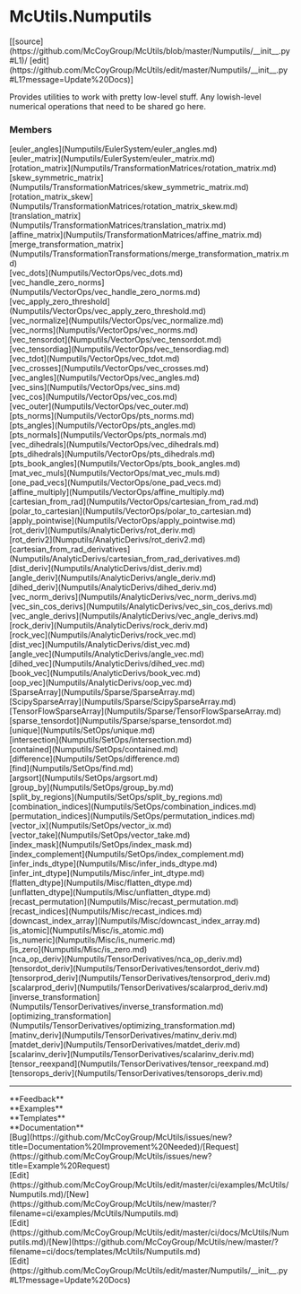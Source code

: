 # <a id="McUtils.Numputils">McUtils.Numputils</a> 
<div class="docs-source-link" markdown="1">
[[source](https://github.com/McCoyGroup/McUtils/blob/master/Numputils/__init__.py#L1)/
[edit](https://github.com/McCoyGroup/McUtils/edit/master/Numputils/__init__.py#L1?message=Update%20Docs)]
</div>
    
Provides utilities to work with pretty low-level stuff.
Any lowish-level numerical operations that need to be shared go here.

### Members
<div class="container alert alert-secondary bg-light">
  <div class="row">
   <div class="col" markdown="1">
[euler_angles](Numputils/EulerSystem/euler_angles.md)   
</div>
   <div class="col" markdown="1">
[euler_matrix](Numputils/EulerSystem/euler_matrix.md)   
</div>
   <div class="col" markdown="1">
[rotation_matrix](Numputils/TransformationMatrices/rotation_matrix.md)   
</div>
</div>
  <div class="row">
   <div class="col" markdown="1">
[skew_symmetric_matrix](Numputils/TransformationMatrices/skew_symmetric_matrix.md)   
</div>
   <div class="col" markdown="1">
[rotation_matrix_skew](Numputils/TransformationMatrices/rotation_matrix_skew.md)   
</div>
   <div class="col" markdown="1">
[translation_matrix](Numputils/TransformationMatrices/translation_matrix.md)   
</div>
</div>
  <div class="row">
   <div class="col" markdown="1">
[affine_matrix](Numputils/TransformationMatrices/affine_matrix.md)   
</div>
   <div class="col" markdown="1">
[merge_transformation_matrix](Numputils/TransformationTransformations/merge_transformation_matrix.md)   
</div>
   <div class="col" markdown="1">
[vec_dots](Numputils/VectorOps/vec_dots.md)   
</div>
</div>
  <div class="row">
   <div class="col" markdown="1">
[vec_handle_zero_norms](Numputils/VectorOps/vec_handle_zero_norms.md)   
</div>
   <div class="col" markdown="1">
[vec_apply_zero_threshold](Numputils/VectorOps/vec_apply_zero_threshold.md)   
</div>
   <div class="col" markdown="1">
[vec_normalize](Numputils/VectorOps/vec_normalize.md)   
</div>
</div>
  <div class="row">
   <div class="col" markdown="1">
[vec_norms](Numputils/VectorOps/vec_norms.md)   
</div>
   <div class="col" markdown="1">
[vec_tensordot](Numputils/VectorOps/vec_tensordot.md)   
</div>
   <div class="col" markdown="1">
[vec_tensordiag](Numputils/VectorOps/vec_tensordiag.md)   
</div>
</div>
  <div class="row">
   <div class="col" markdown="1">
[vec_tdot](Numputils/VectorOps/vec_tdot.md)   
</div>
   <div class="col" markdown="1">
[vec_crosses](Numputils/VectorOps/vec_crosses.md)   
</div>
   <div class="col" markdown="1">
[vec_angles](Numputils/VectorOps/vec_angles.md)   
</div>
</div>
  <div class="row">
   <div class="col" markdown="1">
[vec_sins](Numputils/VectorOps/vec_sins.md)   
</div>
   <div class="col" markdown="1">
[vec_cos](Numputils/VectorOps/vec_cos.md)   
</div>
   <div class="col" markdown="1">
[vec_outer](Numputils/VectorOps/vec_outer.md)   
</div>
</div>
  <div class="row">
   <div class="col" markdown="1">
[pts_norms](Numputils/VectorOps/pts_norms.md)   
</div>
   <div class="col" markdown="1">
[pts_angles](Numputils/VectorOps/pts_angles.md)   
</div>
   <div class="col" markdown="1">
[pts_normals](Numputils/VectorOps/pts_normals.md)   
</div>
</div>
  <div class="row">
   <div class="col" markdown="1">
[vec_dihedrals](Numputils/VectorOps/vec_dihedrals.md)   
</div>
   <div class="col" markdown="1">
[pts_dihedrals](Numputils/VectorOps/pts_dihedrals.md)   
</div>
   <div class="col" markdown="1">
[pts_book_angles](Numputils/VectorOps/pts_book_angles.md)   
</div>
</div>
  <div class="row">
   <div class="col" markdown="1">
[mat_vec_muls](Numputils/VectorOps/mat_vec_muls.md)   
</div>
   <div class="col" markdown="1">
[one_pad_vecs](Numputils/VectorOps/one_pad_vecs.md)   
</div>
   <div class="col" markdown="1">
[affine_multiply](Numputils/VectorOps/affine_multiply.md)   
</div>
</div>
  <div class="row">
   <div class="col" markdown="1">
[cartesian_from_rad](Numputils/VectorOps/cartesian_from_rad.md)   
</div>
   <div class="col" markdown="1">
[polar_to_cartesian](Numputils/VectorOps/polar_to_cartesian.md)   
</div>
   <div class="col" markdown="1">
[apply_pointwise](Numputils/VectorOps/apply_pointwise.md)   
</div>
</div>
  <div class="row">
   <div class="col" markdown="1">
[rot_deriv](Numputils/AnalyticDerivs/rot_deriv.md)   
</div>
   <div class="col" markdown="1">
[rot_deriv2](Numputils/AnalyticDerivs/rot_deriv2.md)   
</div>
   <div class="col" markdown="1">
[cartesian_from_rad_derivatives](Numputils/AnalyticDerivs/cartesian_from_rad_derivatives.md)   
</div>
</div>
  <div class="row">
   <div class="col" markdown="1">
[dist_deriv](Numputils/AnalyticDerivs/dist_deriv.md)   
</div>
   <div class="col" markdown="1">
[angle_deriv](Numputils/AnalyticDerivs/angle_deriv.md)   
</div>
   <div class="col" markdown="1">
[dihed_deriv](Numputils/AnalyticDerivs/dihed_deriv.md)   
</div>
</div>
  <div class="row">
   <div class="col" markdown="1">
[vec_norm_derivs](Numputils/AnalyticDerivs/vec_norm_derivs.md)   
</div>
   <div class="col" markdown="1">
[vec_sin_cos_derivs](Numputils/AnalyticDerivs/vec_sin_cos_derivs.md)   
</div>
   <div class="col" markdown="1">
[vec_angle_derivs](Numputils/AnalyticDerivs/vec_angle_derivs.md)   
</div>
</div>
  <div class="row">
   <div class="col" markdown="1">
[rock_deriv](Numputils/AnalyticDerivs/rock_deriv.md)   
</div>
   <div class="col" markdown="1">
[rock_vec](Numputils/AnalyticDerivs/rock_vec.md)   
</div>
   <div class="col" markdown="1">
[dist_vec](Numputils/AnalyticDerivs/dist_vec.md)   
</div>
</div>
  <div class="row">
   <div class="col" markdown="1">
[angle_vec](Numputils/AnalyticDerivs/angle_vec.md)   
</div>
   <div class="col" markdown="1">
[dihed_vec](Numputils/AnalyticDerivs/dihed_vec.md)   
</div>
   <div class="col" markdown="1">
[book_vec](Numputils/AnalyticDerivs/book_vec.md)   
</div>
</div>
  <div class="row">
   <div class="col" markdown="1">
[oop_vec](Numputils/AnalyticDerivs/oop_vec.md)   
</div>
   <div class="col" markdown="1">
[SparseArray](Numputils/Sparse/SparseArray.md)   
</div>
   <div class="col" markdown="1">
[ScipySparseArray](Numputils/Sparse/ScipySparseArray.md)   
</div>
</div>
  <div class="row">
   <div class="col" markdown="1">
[TensorFlowSparseArray](Numputils/Sparse/TensorFlowSparseArray.md)   
</div>
   <div class="col" markdown="1">
[sparse_tensordot](Numputils/Sparse/sparse_tensordot.md)   
</div>
   <div class="col" markdown="1">
[unique](Numputils/SetOps/unique.md)   
</div>
</div>
  <div class="row">
   <div class="col" markdown="1">
[intersection](Numputils/SetOps/intersection.md)   
</div>
   <div class="col" markdown="1">
[contained](Numputils/SetOps/contained.md)   
</div>
   <div class="col" markdown="1">
[difference](Numputils/SetOps/difference.md)   
</div>
</div>
  <div class="row">
   <div class="col" markdown="1">
[find](Numputils/SetOps/find.md)   
</div>
   <div class="col" markdown="1">
[argsort](Numputils/SetOps/argsort.md)   
</div>
   <div class="col" markdown="1">
[group_by](Numputils/SetOps/group_by.md)   
</div>
</div>
  <div class="row">
   <div class="col" markdown="1">
[split_by_regions](Numputils/SetOps/split_by_regions.md)   
</div>
   <div class="col" markdown="1">
[combination_indices](Numputils/SetOps/combination_indices.md)   
</div>
   <div class="col" markdown="1">
[permutation_indices](Numputils/SetOps/permutation_indices.md)   
</div>
</div>
  <div class="row">
   <div class="col" markdown="1">
[vector_ix](Numputils/SetOps/vector_ix.md)   
</div>
   <div class="col" markdown="1">
[vector_take](Numputils/SetOps/vector_take.md)   
</div>
   <div class="col" markdown="1">
[index_mask](Numputils/SetOps/index_mask.md)   
</div>
</div>
  <div class="row">
   <div class="col" markdown="1">
[index_complement](Numputils/SetOps/index_complement.md)   
</div>
   <div class="col" markdown="1">
[infer_inds_dtype](Numputils/Misc/infer_inds_dtype.md)   
</div>
   <div class="col" markdown="1">
[infer_int_dtype](Numputils/Misc/infer_int_dtype.md)   
</div>
</div>
  <div class="row">
   <div class="col" markdown="1">
[flatten_dtype](Numputils/Misc/flatten_dtype.md)   
</div>
   <div class="col" markdown="1">
[unflatten_dtype](Numputils/Misc/unflatten_dtype.md)   
</div>
   <div class="col" markdown="1">
[recast_permutation](Numputils/Misc/recast_permutation.md)   
</div>
</div>
  <div class="row">
   <div class="col" markdown="1">
[recast_indices](Numputils/Misc/recast_indices.md)   
</div>
   <div class="col" markdown="1">
[downcast_index_array](Numputils/Misc/downcast_index_array.md)   
</div>
   <div class="col" markdown="1">
[is_atomic](Numputils/Misc/is_atomic.md)   
</div>
</div>
  <div class="row">
   <div class="col" markdown="1">
[is_numeric](Numputils/Misc/is_numeric.md)   
</div>
   <div class="col" markdown="1">
[is_zero](Numputils/Misc/is_zero.md)   
</div>
   <div class="col" markdown="1">
[nca_op_deriv](Numputils/TensorDerivatives/nca_op_deriv.md)   
</div>
</div>
  <div class="row">
   <div class="col" markdown="1">
[tensordot_deriv](Numputils/TensorDerivatives/tensordot_deriv.md)   
</div>
   <div class="col" markdown="1">
[tensorprod_deriv](Numputils/TensorDerivatives/tensorprod_deriv.md)   
</div>
   <div class="col" markdown="1">
[scalarprod_deriv](Numputils/TensorDerivatives/scalarprod_deriv.md)   
</div>
</div>
  <div class="row">
   <div class="col" markdown="1">
[inverse_transformation](Numputils/TensorDerivatives/inverse_transformation.md)   
</div>
   <div class="col" markdown="1">
[optimizing_transformation](Numputils/TensorDerivatives/optimizing_transformation.md)   
</div>
   <div class="col" markdown="1">
[matinv_deriv](Numputils/TensorDerivatives/matinv_deriv.md)   
</div>
</div>
  <div class="row">
   <div class="col" markdown="1">
[matdet_deriv](Numputils/TensorDerivatives/matdet_deriv.md)   
</div>
   <div class="col" markdown="1">
[scalarinv_deriv](Numputils/TensorDerivatives/scalarinv_deriv.md)   
</div>
   <div class="col" markdown="1">
[tensor_reexpand](Numputils/TensorDerivatives/tensor_reexpand.md)   
</div>
</div>
  <div class="row">
   <div class="col" markdown="1">
[tensorops_deriv](Numputils/TensorDerivatives/tensorops_deriv.md)   
</div>
   <div class="col" markdown="1">
   
</div>
   <div class="col" markdown="1">
   
</div>
</div>
</div>













---


<div markdown="1" class="text-secondary">
<div class="container">
  <div class="row">
   <div class="col" markdown="1">
**Feedback**   
</div>
   <div class="col" markdown="1">
**Examples**   
</div>
   <div class="col" markdown="1">
**Templates**   
</div>
   <div class="col" markdown="1">
**Documentation**   
</div>
   <div class="col" markdown="1">
   
</div>
   <div class="col" markdown="1">
   
</div>
   <div class="col" markdown="1">
   
</div>
</div>
  <div class="row">
   <div class="col" markdown="1">
[Bug](https://github.com/McCoyGroup/McUtils/issues/new?title=Documentation%20Improvement%20Needed)/[Request](https://github.com/McCoyGroup/McUtils/issues/new?title=Example%20Request)   
</div>
   <div class="col" markdown="1">
[Edit](https://github.com/McCoyGroup/McUtils/edit/master/ci/examples/McUtils/Numputils.md)/[New](https://github.com/McCoyGroup/McUtils/new/master/?filename=ci/examples/McUtils/Numputils.md)   
</div>
   <div class="col" markdown="1">
[Edit](https://github.com/McCoyGroup/McUtils/edit/master/ci/docs/McUtils/Numputils.md)/[New](https://github.com/McCoyGroup/McUtils/new/master/?filename=ci/docs/templates/McUtils/Numputils.md)   
</div>
   <div class="col" markdown="1">
[Edit](https://github.com/McCoyGroup/McUtils/edit/master/Numputils/__init__.py#L1?message=Update%20Docs)   
</div>
   <div class="col" markdown="1">
   
</div>
   <div class="col" markdown="1">
   
</div>
   <div class="col" markdown="1">
   
</div>
</div>
</div>
</div>